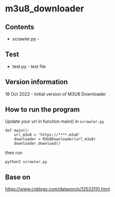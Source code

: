 # m3u8_downloader
## Contents
- scrawler.py - 
## Test
- test.py - test file
## Version information
18 Oct 2022 - Initial version of M3U8 Downloader
## How to run the program
Update your url in function main() in `scrawler.py`
```
def main():
    url_m3u8 = 'https://****.m3u8'
    downloader = M3U8Downloader(url_m3u8)
    downloader.download()
```
then run 
```
python3 scrawler.py 
```
## Base on
https://www.cnblogs.com/dataxon/p/12533110.html
